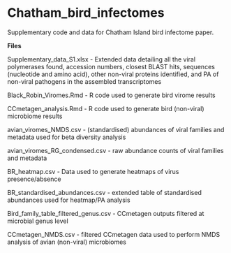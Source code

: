 # Chatham_bird_infectomes
Supplementary code and data for Chatham Island bird infectome paper.


<b>Files</b>

Supplementary_data_S1.xlsx - Extended data detailing all the viral polymerases found, accession numbers, closest BLAST hits, sequences (nucleotide and amino acid), other non-viral proteins identified, and PA of non-viral pathogens in the assembled transcriptomes

Black_Robin_Viromes.Rmd - R code used to generate bird virome results

CCmetagen_analysis.Rmd - R code used to generate bird (non-viral) microbiome results

avian_viromes_NMDS.csv - (standardised) abundances of viral families and metadata used for beta diversity analysis

avian_viromes_RG_condensed.csv - raw abundance counts of viral families and metadata

BR_heatmap.csv - Data used to generate heatmaps of virus presence/absence

BR_standardised_abundances.csv - extended table of standardised abundances used for heatmap/PA analysis

Bird_family_table_filtered_genus.csv - CCmetagen outputs filtered at microbial genus level

CCmetagen_NMDS.csv - filtered CCmetagen data used to perform NMDS analysis of avian (non-viral) microbiomes

